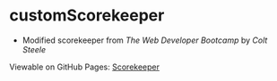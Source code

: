# customScorekeeper

* Modified scorekeeper from *The Web Developer Bootcamp* by *Colt Steele*

Viewable on GitHub Pages: [Scorekeeper](https://freeflyfall.github.io/customScorekeeper/)
